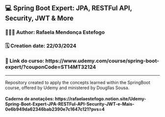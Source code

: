 <h2>💻 Spring Boot Expert: JPA, RESTFul API, Security, JWT & More</h2>

<h3>👩🏻‍💻 Author: Rafaela Mendonça Estefogo</h3>
<h3>🗓️ Creation date: 22/03/2024</h3>
<h3><b>🔗 Link do curso: </b>https://www.udemy.com/course/spring-boot-expert/?couponCode=ST14MT32124</h3>
  
<hr>

<p>Repository created to apply the concepts learned within the SpringBoot course, offered by Udemy and ministered by Dougllas Sousa.</p>

<h4>Caderno de anotações: https://rafaelaestefogo.notion.site/Udemy-Spring-Boot-Expert-JPA-RESTFul-API-Security-JWT-e-Mais-0e6b949da62346bab2390e7c1647c121?pvs=4</h4>
